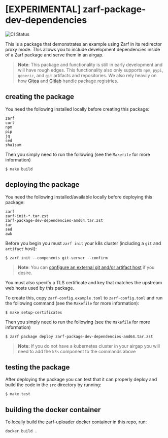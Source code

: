 # [EXPERIMENTAL] zarf-package-dev-dependencies

![CI Status](https://github.com/defenseunicorns/zarf-package-dev-dependencies/actions/workflows/e2e-test.yaml/badge.svg)

This is a package that demonstrates an example using Zarf in its redirector proxy mode.  This allows you to include development dependencies inside of a Zarf package and serve them in an airgap.

> **Note**: This package and functionality is still in early development and will have rough edges.  This functionality also only supports `npm`, `pypi`, `generic`, and `git` artifacts and repositories.  We also rely heavily on how [Gitea](https://docs.gitea.io/en-us/usage/packages/overview/) and [Gitlab](https://docs.gitlab.com/ee/user/packages/package_registry/) handle package registries.

## creating the package

You need the following installed locally before creating this package:

```shell
zarf
curl
npm
pip
jq
sed
sha1sum
```

Then you simply need to run the following (see the `Makefile` for more information)

```shell
$ make build
```

## deploying the package

You need the following installed/available locally before deploying this package:

```shell
zarf
zarf-init-*.tar.zst
zarf-package-dev-dependencies-amd64.tar.zst
tar
sed
awk
```

Before you begin you must `zarf init` your k8s cluster (including a `git` and `artifact` host):

```shell
$ zarf init --components git-server --confirm
```

> **Note**: You can [configure an external git and/or artifact host](https://docs.zarf.dev/docs/user-guide/the-zarf-cli/cli-commands/zarf_init) if you desire.

You must also specify a TLS certificate and key that matches the upstream web hosts used by this package.

To create this, copy `zarf-config.example.toml` to `zarf-config.toml` and run the following command (see the `Makefile` for more information):

```shell
$ make setup-certificates
```

Then you simply need to run the following (see the `Makefile` for more information)

```
$ zarf package deploy zarf-package-dev-dependencies-amd64.tar.zst
```

> **Note:** If you do not have a kubernetes cluster in your airgap you will need to add the `k3s` component to the commands above

## testing the package

After deploying the package you can test that it can properly deploy and build the code in the `src` directory by running:

```shell
$ make test
```

## building the docker container

To locally build the zarf-uploader docker container in this repo, run: 

```shell
docker build .
```
